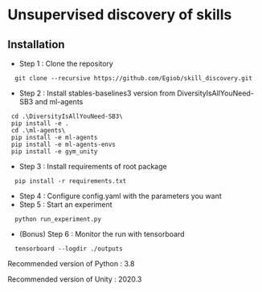# Unsupervised discovery of skills

## Installation

 - Step 1 : Clone the repository
```shell
  git clone --recursive https://github.com/Egiob/skill_discovery.git
```
 - Step 2 : Install stables-baselines3 version from DiversityIsAllYouNeed-SB3 and ml-agents

 ```shell
  cd .\DiversityIsAllYouNeed-SB3\
  pip install -e .
  cd .\ml-agents\
  pip install -e ml-agents
  pip install -e ml-agents-envs
  pip install -e gym_unity
```

- Step 3 : Install requirements of root package
```shell
  pip install -r requirements.txt
```

- Step 4 : Configure config.yaml with the parameters you want
- Step 5 : Start an experiment
```shell
  python run_experiment.py
```
- (Bonus) Step 6 : Monitor the run with tensorboard
```shell
  tensorboard --logdir ./outputs
```

Recommended version of Python : 3.8

Recommended version of Unity : 2020.3
